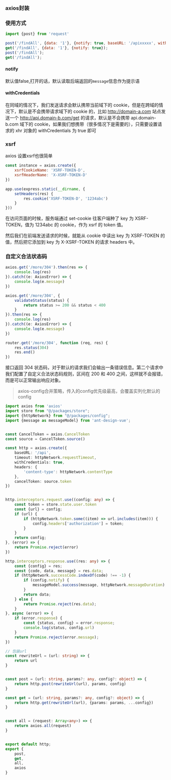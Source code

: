 ### axios封装

### 使用方式

```js
import {post} from 'request'

post('/findAll', {data: '1'}, {notify: true, baseURL: '/apixxxxx', withCredentials: true});
get('/findAll', {data: '1'}, {notify: true});
post('/findAll');
get('/findAll');
```

#### notify

默认值false,打开的话，默认读取后端返回的`message`信息作为提示语

#### withCredentials

在同域的情况下，我们发送请求会默认携带当前域下的 cookie，但是在跨域的情况下，默认是不会携带请求域下的 cookie 的，比如 http://domain-a.com
站点发送一个 http://api.domain-b.com/get 的请求，默认是不会携带 api.domain-b.com 域下的 cookie，如果我们想携带（很多情况下是需要的），只需要设置请求的 xhr 对象的
withCredentials 为 true 即可

### xsrf

axios 设置xsrf也很简单

```js
const instance = axios.create({
    xsrfCookieName: 'XSRF-TOKEN-D',
    xsrfHeaderName: 'X-XSRF-TOKEN-D'
})
```

```js
app.use(express.static(__dirname, {
    setHeaders(res) {
        res.cookie('XSRF-TOKEN-D', '1234abc')
    }
}))
```

在访问页面的时候，服务端通过 set-cookie 往客户端种了 key 为 XSRF-TOKEN，值为 1234abc 的 cookie，作为 xsrf 的 token 值。

然后我们在前端发送请求的时候，就能从 cookie 中读出 key 为 XSRF-TOKEN 的值，然后把它添加到 key 为 X-XSRF-TOKEN 的请求 headers 中。

### 自定义合法状态码

```js
axios.get('/more/304').then(res => {
    console.log(res)
}).catch((e: AxiosError) => {
    console.log(e.message)
})

axios.get('/more/304', {
    validateStatus(status) {
        return status >= 200 && status < 400
    }
}).then(res => {
    console.log(res)
}).catch((e: AxiosError) => {
    console.log(e.message)
})
```

```js
router.get('/more/304', function (req, res) {
    res.status(304)
    res.end()
})
```

接口返回 304 状态码，对于默认的请求我们会输出一条错误信息。第二个请求中我们配置了自定义合法状态码规则，区间在 200 和 400 之间，这样就不会报错，而是可以正常输出响应对象。

> axios-config合并策略，传入的config优先级最高，会覆盖实列化默认的config

```ts
import axios from 'axios'
import store from "@/packages/store";
import {httpNetwork} from "@/packages/config";
import {message as messageModel} from 'ant-design-vue';


const CancelToken = axios.CancelToken
const source = CancelToken.source()

const http = axios.create({
    baseURL: '/api',
    timeout: httpNetwork.requestTimeout,
    withCredentials: true,
    headers: {
        'content-type': httpNetwork.contentType
    },
    cancelToken: source.token
})


http.interceptors.request.use((config: any) => {
    const token = store.state.user.token
    const {url} = config;
    if (url) {
        if (httpNetwork.token.some((item) => url.includes(item))) {
            config.headers['authorization'] = token;
        }
    }
    return config;
}, (error) => {
    return Promise.reject(error)
})

http.interceptors.response.use((res: any) => {
    const {config} = res;
    const {code, data, message} = res.data;
    if (httpNetwork.successCode.indexOf(code) !== -1) {
        if (config.notify) {
            messageModel.success(message, httpNetwork.messageDuration)
        }
        return data;
    } else {
        return Promise.reject(res.data);
    }
}, async (error) => {
    if (error.response) {
        const {status, config} = error.response;
        console.log(status, config.url)
    }
    return Promise.reject(error.message);
})

// 包装url
const rewriteUrl = (url: string) => {
    return url
}


const post = (url: string, params?: any, config?: object) => {
    return http.post(rewriteUrl(url), params, config)
}

const get = (url: string, params?: any, config?: object) => {
    return http.get(rewriteUrl(url), {params: params, ...config})
}


const all = (request: Array<any>) => {
    return axios.all(request)
}


export default http;
export {
    post,
    get,
    all,
    axios
}
```